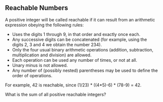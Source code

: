 ## Reachable Numbers

A positive integer will be called reachable if it can result from an arithmetic expression obeying the following rules:

- Uses the digits 1 through 9, in that order and exactly once each.
- Any successive digits can be concatenated (for example, using the digits 2, 3 and 4 we obtain the number 234).
- Only the four usual binary arithmetic operations (addition, subtraction, multiplication and division) are allowed.
- Each operation can be used any number of times, or not at all.
- Unary minus is not allowed.
- Any number of (possibly nested) parentheses may be used to define the order of operations.

For example, 42 is reachable, since (1/23) * ((4*5)-6) * (78-9) = 42.

What is the sum of all positive reachable integers?
